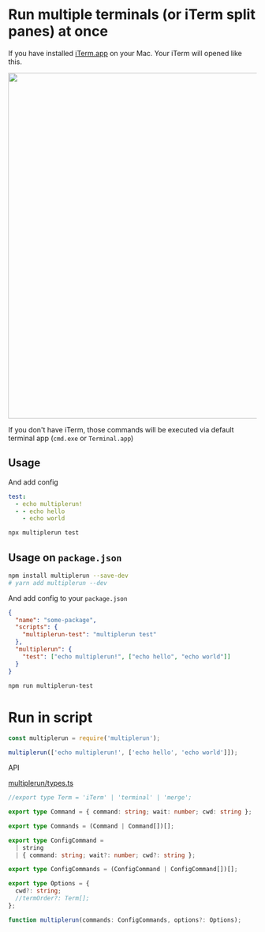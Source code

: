 # Run multiple terminals (or iTerm split panes) at once

If you have installed [iTerm.app](https://www.iterm2.com/) on your Mac. Your iTerm will opened like this.

<img src="https://raw.githubusercontent.com/iamssen/multiplerun/master/readme-assets/iTerm.png" width="700"/>

If you don't have iTerm, those commands will be executed via default terminal app (`cmd.exe` or `Terminal.app`)

## Usage

And add config

```yaml
test:
  - echo multiplerun!
  - - echo hello
    - echo world
```

```sh
npx multiplerun test
```

## Usage on `package.json`

```sh
npm install multiplerun --save-dev
# yarn add multiplerun --dev
```

And add config to your `package.json`

```json
{
  "name": "some-package",
  "scripts": {
    "multiplerun-test": "multiplerun test"
  },
  "multiplerun": {
    "test": ["echo multiplerun!", ["echo hello", "echo world"]]
  }
}
```

```sh
npm run multiplerun-test
```

# Run in script

```js
const multiplerun = require('multiplerun');

multiplerun(['echo multiplerun!', ['echo hello', 'echo world']]);
```

API

<!-- source ./src/multiplerun/types.ts -->

[multiplerun/types.ts](src/multiplerun/types.ts)

```ts
//export type Term = 'iTerm' | 'terminal' | 'merge';

export type Command = { command: string; wait: number; cwd: string };

export type Commands = (Command | Command[])[];

export type ConfigCommand =
  | string
  | { command: string; wait?: number; cwd?: string };

export type ConfigCommands = (ConfigCommand | ConfigCommand[])[];

export type Options = {
  cwd?: string;
  //termOrder?: Term[];
};
```

<!-- /source -->

```ts
function multiplerun(commands: ConfigCommands, options?: Options);
```
